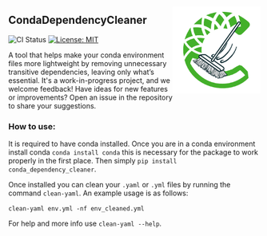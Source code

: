 <img align="right" width="175" height="175" src="./CDC.png"></img>
## CondaDependencyCleaner
![CI Status](https://github.com/oliverweissl/CondaDependencyCleaner/actions/workflows/main.yml/badge.svg)
[![License: MIT](https://img.shields.io/badge/License-MIT-yellow.svg)](LICENSE)

A tool that helps make your conda environment files more lightweight by removing unnecessary transitive dependencies, leaving only what’s essential. 
It's a work-in-progress project, and we welcome feedback! 
Have ideas for new features or improvements? Open an issue in the repository to share your suggestions.

### How to use:
It is required to have conda installed. Once you are in a conda environment install conda `conda install conda` this is necessary for the package to work properly in the first place.
Then simply `pip install conda_dependency_cleaner`. 

Once installed you can clean your `.yaml` or `.yml` files by running the command `clean-yaml`. 
An example usage is as follows: 
```
clean-yaml env.yml -nf env_cleaned.yml
```

For help and more info use `clean-yaml --help`.
